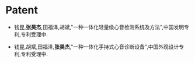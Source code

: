 # Patent
* 钱昆,**张昊杰**,田福泽,胡斌,"一种一体化轻量级心音检测系统及方法",中国发明专利,专利受理中.

* 钱昆,胡斌,田福泽,**张昊杰**,"一种一体化手持式心音诊断设备",中国外观设计专利,专利受理中.